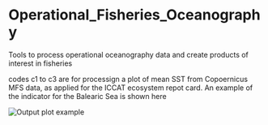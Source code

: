 # Operational_Fisheries_Oceanography
Tools to process operational oceanography data and create products of interest in fisheries

codes c1 to c3 are for processign a plot of mean SST from Copoernicus MFS data, as applied for the ICCAT ecosystem repot card. An example of the indicator for the Balearic Sea is shown here


![Output plot example](https://github.com/D-Alvarez-Berastegui/Operational_Fisheries_Oceanography/Operational_Fisheries_Oceanography/SST_plot_example_Balearics.png)
